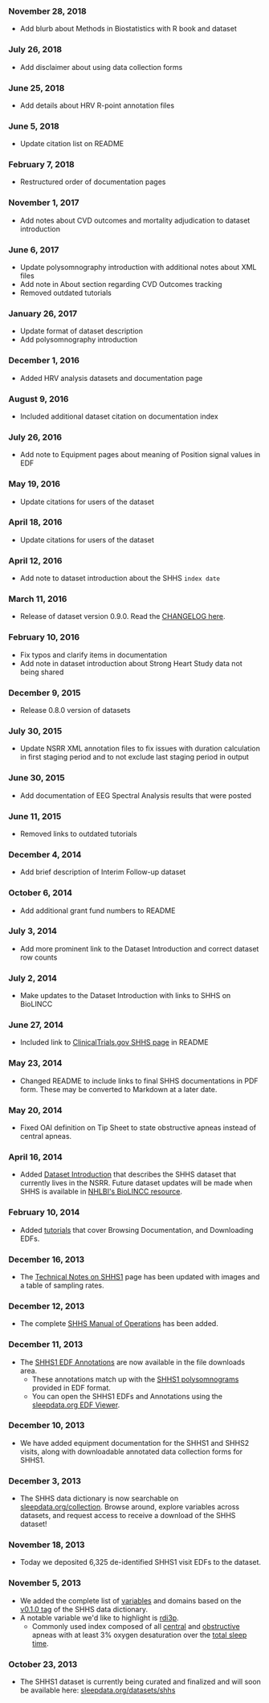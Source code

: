 ### November 28, 2018

- Add blurb about Methods in Biostatistics with R book and dataset

### July 26, 2018

- Add disclaimer about using data collection forms

### June 25, 2018

- Add details about HRV R-point annotation files

### June 5, 2018

- Update citation list on README

### February 7, 2018

- Restructured order of documentation pages

### November 1, 2017

- Add notes about CVD outcomes and mortality adjudication to dataset introduction

### June 6, 2017

- Update polysomnography introduction with additional notes about XML files
- Add note in About section regarding CVD Outcomes tracking
- Removed outdated tutorials

### January 26, 2017

- Update format of dataset description
- Add polysomnography introduction

### December 1, 2016

- Added HRV analysis datasets and documentation page

### August 9, 2016

- Included additional dataset citation on documentation index

### July 26, 2016

- Add note to Equipment pages about meaning of Position signal values in EDF

### May 19, 2016

- Update citations for users of the dataset

### April 18, 2016

- Update citations for users of the dataset

### April 12, 2016

- Add note to dataset introduction about the SHHS `index date`

### March 11, 2016

- Release of dataset version 0.9.0. Read the [CHANGELOG here](https://github.com/nsrr/shhs-data-dictionary/blob/master/CHANGELOG.md).

### February 10, 2016

- Fix typos and clarify items in documentation
- Add note in dataset introduction about Strong Heart Study data not being shared

### December 9, 2015

- Release 0.8.0 version of datasets

### July 30, 2015

- Update NSRR XML annotation files to fix issues with duration calculation in first staging period and to not exclude last staging period in output

### June 30, 2015

- Add documentation of EEG Spectral Analysis results that were posted

### June 11, 2015

- Removed links to outdated tutorials

### December 4, 2014

- Add brief description of Interim Follow-up dataset

### October 6, 2014

- Add additional grant fund numbers to README

### July 3, 2014

- Add more prominent link to the Dataset Introduction and correct dataset row counts

### July 2, 2014

- Make updates to the Dataset Introduction with links to SHHS on BioLINCC

### June 27, 2014

- Included link to [ClinicalTrials.gov SHHS page](http://clinicaltrials.gov/ct2/show/NCT00005275) in README

### May 23, 2014

- Changed README to include links to final SHHS documentations in PDF form. These may be converted to Markdown at a later date.

### May 20, 2014

- Fixed OAI definition on Tip Sheet to state obstructive apneas instead of central apneas.

### April 16, 2014

- Added [Dataset Introduction](:pages_path:/3-dataset-introduction.md) that describes the SHHS dataset that currently lives in the NSRR. Future dataset updates will be made when SHHS is available in [NHLBI's BioLINCC resource](https://biolincc.nhlbi.nih.gov/home/).

### February 10, 2014

- Added [tutorials](:pages_path:/tutorials) that cover Browsing Documentation, and Downloading EDFs.

### December 16, 2013

- The [Technical Notes on SHHS1](:pages_path:/4-equipment-shhs1.md) page has been updated with images and a table of sampling rates.

### December 12, 2013

- The complete [SHHS Manual of Operations](:pages_path:/mop/6-00-mop-toc.md) has been added.

### December 11, 2013

- The [SHHS1 EDF Annotations](:files_path:/annotations-shhs1) are now available in the file downloads area.
  - These annotations match up with the [SHHS1 polysomnograms](:files_path:/edf-shhs1) provided in EDF format.
  - You can open the SHHS1 EDFs and Annotations using the [sleepdata.org EDF Viewer](:tools_path:/sleep-portal-viewer).

### December 10, 2013

- We have added equipment documentation for the SHHS1 and SHHS2 visits, along with downloadable annotated data collection forms for SHHS1.

### December 3, 2013

- The SHHS data dictionary is now searchable on [sleepdata.org/collection](/collection?d=shhs). Browse around, explore variables across datasets, and request access to receive a download of the SHHS dataset!

### November 18, 2013

- Today we deposited 6,325 de-identified SHHS1 visit EDFs to the dataset.

### November 5, 2013

- We added the complete list of [variables](/collection?d=shhs) and domains based on the [v0.1.0 tag](https://github.com/nsrr/shhs-data-dictionary/tree/v0.1.0) of the SHHS data dictionary.
- A notable variable we'd like to highlight is [rdi3p](/collection?d=shhs&s=rdi3p).
    - Commonly used index composed of all [central](/collection?d=shhs&s=central+3%25) and [obstructive](/collection?d=shhs&s=obstructive+3%25) apneas with at least 3% oxygen desaturation over the [total sleep time](/collection?d=shhs&s=slpprdp).


### October 23, 2013

- The SHHS1 dataset is currently being curated and finalized and will soon be available here: [sleepdata.org/datasets/shhs](:datasets_path:/shhs)
